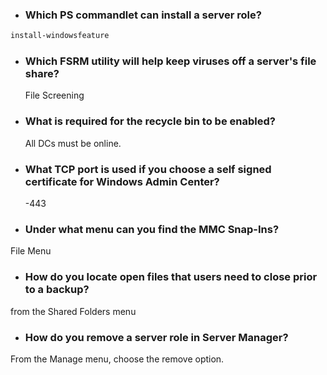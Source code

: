 - ### Which PS commandlet can install a server role?

```powershell
install-windowsfeature
```

- ### Which FSRM utility will help keep viruses off a server's file share?

  File Screening

- ### What is required for the recycle bin to be enabled?

  All DCs must be online.

- ### What TCP port is used if you choose a self signed certificate for Windows Admin Center?

  -443

- ### Under what menu can you find the MMC Snap-Ins?

File Menu

- ### How do you locate open files that users need to close prior to a backup?

from the Shared Folders menu

- ### How do you remove a server role in Server Manager?

From the Manage menu, choose the remove option.
